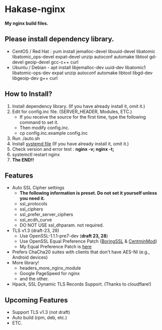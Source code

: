 # Hakase-nginx
**My nginx build files.**

## Please install dependency library.
- CentOS / Red Hat : yum install jemalloc-devel libuuid-devel libatomic libatomic_ops-devel expat-devel unzip autoconf automake libtool gd-devel geoip-devel gcc-c++ curl
- Ubuntu / Debian - apt install libjemalloc-dev uuid-dev libatomic1 libatomic-ops-dev expat unzip autoconf automake libtool libgd-dev libgeoip-dev g++ curl

## How to Install?
1. Install dependency library. (If you have already install it, omit it.)
2. Edit for config.inc file. (SERVER_HEADER, Modules, ETC.)
    - If you receive the source for the first time, type the following command to set it.
    - Then modify config.inc.
    - cp config.inc.example config.inc
3. Run ./auto.sh
4. Install [systemd file](https://www.nginx.com/resources/wiki/start/topics/examples/systemd/) (If you have already install it, omit it.)
5. Check version and error test : **nginx -v; nginx -t;**
5. systemctl restart nginx
6. **The END!!**

## Features
- Auto SSL Cipher settings
    - **The following information is preset. Do not set it yourself unless you need it.**
    - ssl_protocols
    - ssl_ciphers
    - ssl_prefer_server_ciphers
    - ssl_ecdh_curve
    - DO NOT USE ssl_dhparam. not required.
- TLS v1.3 (draft-23, 28)
    - Use OpenSSL-1.1.1-pre7-dev (**draft 23, 28**)
    - Use OpenSSL Equal Preference Patch ([BoringSSL](https://github.com/google/boringssl) & [CentminMod](https://centminmod.com/))
    - My Equal Preference Patch is [here](https://git.hakase.app/Hakase/openssl-patch/src/branch/master/openssl-equal-pre7-draft23_28.patch)
- Prefers ChaCha20 suites with clients that don't have AES-NI (e.g., Android devices)	
- More library!
    - headers_more_nginx_module
    - Google PageSpeed for nginx
    - and the other.
- Hpack, SSL Dynamic TLS Records Support. (Thanks to cloudflare!)

## Upcoming Features
- Support TLS v1.3 (not draft)
- Auto build (rpm, deb, etc.)
- ETC.
